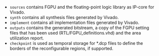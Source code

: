 + `sources` contains FGPU and the floating-point logic library as IP-core for Vivado.
+ `synth` contains all synthesis files generated by Vivado.
+ `implement` contains all implementation files generated by Vivado.
+ `outputs` contains the generated bitstream, a copy of the FGPU setting files that has been used (RTL/FGPU_definitions.vhd) 
and the area utilization report.
+ `checkpoint` is used as temporal storage for *.dcp files to define the borders of the reconfigurable regions, if supported.
